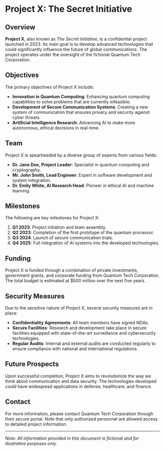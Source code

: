 # Project X: The Secret Initiative

## Overview
**Project X**, also known as *The Secret Initiative*, is a confidential project launched in 2023. Its main goal is to develop advanced technologies that could significantly influence the future of global communications. The project operates under the oversight of the fictional Quantum Tech Corporation.

## Objectives
The primary objectives of Project X include:

- **Innovation in Quantum Computing**: Enhancing quantum computing capabilities to solve problems that are currently infeasible.
- **Development of Secure Communication Systems**: Creating a new system of communication that ensures privacy and security against cyber threats.
- **Artificial Intelligence Research**: Advancing AI to make more autonomous, ethical decisions in real-time.

## Team
Project X is spearheaded by a diverse group of experts from various fields:

- **Dr. Jane Doe, Project Leader**: Specialist in quantum computing and cryptography.
- **Mr. John Smith, Lead Engineer**: Expert in software development and system integration.
- **Dr. Emily White, AI Research Head**: Pioneer in ethical AI and machine learning.

## Milestones
The following are key milestones for Project X:

1. **Q1 2023**: Project initiation and team assembly.
2. **Q2 2023**: Completion of the first prototype of the quantum processor.
3. **Q3 2024**: Launch of secure communication trials.
4. **Q4 2025**: Full integration of AI systems into the developed technologies.

## Funding
Project X is funded through a combination of private investments, government grants, and corporate funding from Quantum Tech Corporation. The total budget is estimated at $500 million over the next five years.

## Security Measures
Due to the sensitive nature of Project X, several security measures are in place:

- **Confidentiality Agreements**: All team members have signed NDAs.
- **Secure Facilities**: Research and development take place in secure facilities equipped with state-of-the-art surveillance and cybersecurity technologies.
- **Regular Audits**: Internal and external audits are conducted regularly to ensure compliance with national and international regulations.

## Future Prospects
Upon successful completion, Project X aims to revolutionize the way we think about communication and data security. The technologies developed could have widespread applications in defense, healthcare, and finance.

## Contact
For more information, please contact Quantum Tech Corporation through their secure portal. Note that only authorized personnel are allowed access to detailed project information.

---

*Note: All information provided in this document is fictional and for illustrative purposes only.*

